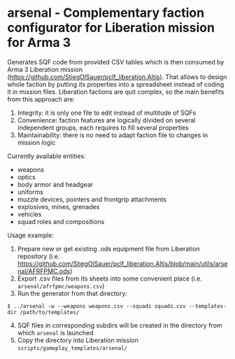 # arsenal - Complementary faction configurator for Liberation mission for Arma 3

Generates SQF code from provided CSV tables which is then consumed by Arma 3 Liberation mission (https://github.com/StiegOlSauer/pclf_liberation.Altis). That allows to design whole faction by putting its properties into a spreadsheet instead of coding it in mission files. Liberation factions are quit complex, so the main benefits from this approach are: 
1. Integrity: it is only one file to edit instead of multitude of SQFs
2. Convenience: faction features are logically divided on several independent groups, each requires to fill several properties
3. Maintainability: there is no need to adapt faction file to changes in mission logic

Currently available entities:
* weapons
* optics
* body armor and headgear
* uniforms
* muzzle devices, pointers and frontgrip attachments
* explosives, mines, grenades
* vehicles
* squad roles and compositions

Usage example:
1. Prepare new or get existing .ods equipment file from Liberation repository (i.e. https://github.com/StiegOlSauer/pclf_liberation.Altis/blob/main/utils/arsenal/AFRFPMC.ods)
2. Export .csv files from its sheets into some convenient place (i.e. `arsenal/afrfpmc/weapons.csv`)
3. Run the generator from that directory:

  `$ ../arsenal -w --weapons weapons.csv --squads squads.csv --templates-dir /path/to/templates/`

4. SQF files in corresponding subdirs will be created in the directory from which `arsenal` is launched
5. Copy the directory into Liberation mission `scripts/gameplay_templates/arsenal/`
